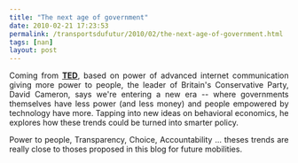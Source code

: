 ```yaml
---
title: "The next age of government"
date: 2010-02-21 17:23:53
permalink: /transportsdufutur/2010/02/the-next-age-of-government.html
tags: [nan]
layout: post
---
```


<p style="text-align: justify">Coming from <strong><span style="text-decoration: underline"><a href="http://www.ted.com/talks/david_cameron.html" target="_blank">TED</a></span></strong>, based on power of advanced internet communication giving more power to people, the leader of Britain's Conservative Party, David Cameron, says we're entering a new era -- where governments themselves have less power (and less money) and people empowered by technology have more. Tapping into new ideas on behavioral economics, he explores how these trends could be turned into smarter policy.</p> <p style="text-align: justify">Power to people, Transparency, Choice, Accountability ... theses trends are really close to thoses proposed in this blog for future mobilities.</p> <p style="text-align: center">  </p>

